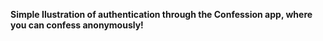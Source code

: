 **Simple Ilustration of authentication through the Confession app, where you can confess anonymously!**
